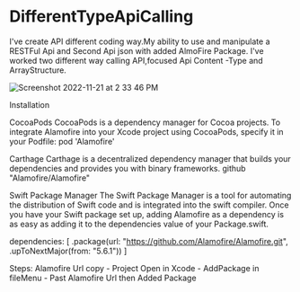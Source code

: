 # DifferentTypeApiCalling
I've create API different coding way.My ability to use and manipulate a RESTFul Api and Second Api json with added AlmoFire Package.
I've worked two different way calling API,focused Api Content -Type and ArrayStructure. 

![Screenshot 2022-11-21 at 2 33 46 PM](https://user-images.githubusercontent.com/109663223/203032032-7f27f3ef-66e6-4b73-80d6-86d0e83058db.png)


Installation

CocoaPods
CocoaPods is a dependency manager for Cocoa projects. 
To integrate Alamofire into your Xcode project using CocoaPods, specify it in your Podfile:
pod 'Alamofire'

Carthage
Carthage is a decentralized dependency manager that builds your dependencies and provides you with binary frameworks.
github "Alamofire/Alamofire"

Swift Package Manager
The Swift Package Manager is a tool for automating the distribution of Swift code and is integrated into the swift compiler.
Once you have your Swift package set up, adding Alamofire as a dependency is as easy as adding it to the dependencies value of your Package.swift.

dependencies: [
    .package(url: "https://github.com/Alamofire/Alamofire.git", .upToNextMajor(from: "5.6.1"))
]

Steps: 
Alamofire Url copy - Project Open in Xcode - AddPackage in fileMenu - Past Alamofire Url then Added Package



